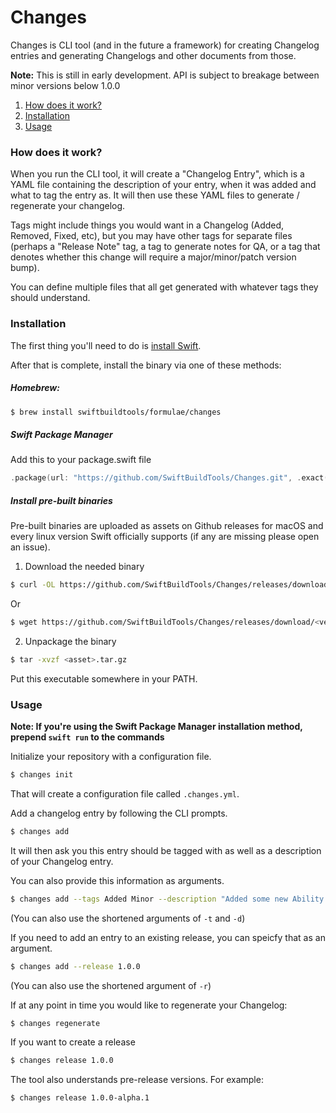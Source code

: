 # Changes

Changes is CLI tool (and in the future a framework) for creating Changelog entries and generating Changelogs and other documents from those.  

**Note:** This is still in early development. API is subject to breakage between minor versions below 1.0.0

1. [How does it work?](#how-does-it-work)
2. [Installation](#installation)
3. [Usage](#usage)

### How does it work? 

When you run the CLI tool, it will create a "Changelog Entry", which is a YAML file containing the description 
of your entry, when it was added and what to tag the entry as. It will then use these YAML files to 
generate / regenerate your changelog.

Tags might include things you would want in a Changelog (Added, Removed, Fixed, etc), but you may have 
other tags for separate files (perhaps a "Release Note" tag, a tag to generate notes for QA, or a tag that denotes 
whether this change will require a major/minor/patch version bump). 

You can define multiple files that all get generated with whatever tags they should understand.

### Installation

The first thing you'll need to do is [install Swift](https://swift.org/download/#using-downloads).

After that is complete, install the binary via one of these methods:

##### Homebrew: 

```bash
$ brew install swiftbuildtools/formulae/changes
```

##### Swift Package Manager

Add this to your package.swift file
```swift
.package(url: "https://github.com/SwiftBuildTools/Changes.git", .exact("0.1.0"))
```

##### Install pre-built binaries

Pre-built binaries are uploaded as assets on Github releases for macOS and every linux version Swift officially 
supports (if any are missing please open an issue).

1. Download the needed binary

```bash
$ curl -OL https://github.com/SwiftBuildTools/Changes/releases/download/<version>/changes-swift-5-2-<target>.tar.gz
```

Or

```bash
$ wget https://github.com/SwiftBuildTools/Changes/releases/download/<version>/changes-swift-5-2-<target>.tar.gz
```

2. Unpackage the binary

```bash
$ tar -xvzf <asset>.tar.gz 
```

Put this executable somewhere in your PATH.

### Usage

__Note: If you're using the Swift Package Manager installation method, prepend `swift run` to the commands__

Initialize your repository with a configuration file.
```bash
$ changes init
```

That will create a configuration file called `.changes.yml`. 

Add a changelog entry by following the CLI prompts.
```bash
$ changes add
```

It will then ask you this entry should be tagged with as well as a description of your Changelog entry.

You can also provide this information as arguments.
```bash
$ changes add --tags Added Minor --description "Added some new Ability!"
```
(You can also use the shortened arguments of `-t` and `-d`)

If you need to add an entry to an existing release, you can speicfy that as an argument.
```bash
$ changes add --release 1.0.0
```
(You can also use the shortened argument of `-r`)

If at any point in time you would like to regenerate your Changelog:
```bash
$ changes regenerate
```

If you want to create a release

```bash
$ changes release 1.0.0
```

The tool also understands pre-release versions. For example: 
```bash
$ changes release 1.0.0-alpha.1
```